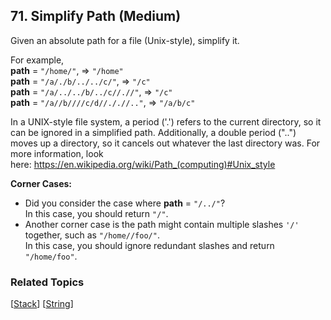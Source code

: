 <!--|This file generated by command(leetcode description); DO NOT EDIT.    |-->
<!--+----------------------------------------------------------------------+-->
<!--|@author    Openset <openset.wang@gmail.com>                           |-->
<!--|@link      https://github.com/openset                                 |-->
<!--|@home      https://github.com/openset/leetcode                        |-->
<!--+----------------------------------------------------------------------+-->

## 71. Simplify Path (Medium)

<p>Given an absolute path for a file (Unix-style), simplify it.&nbsp;</p>

<p>For example,<br />
<strong>path</strong> = <code>&quot;/home/&quot;</code>, =&gt; <code>&quot;/home&quot;</code><br />
<strong>path</strong> = <code>&quot;/a/./b/../../c/&quot;</code>, =&gt; <code>&quot;/c&quot;</code><br />
<strong>path</strong> = <code>&quot;/a/../../b/../c//.//&quot;</code>, =&gt; <code>&quot;/c&quot;</code><br />
<strong>path</strong> = <code>&quot;/a//b////c/d//././/..&quot;</code>, =&gt; <code>&quot;/a/b/c&quot;</code></p>

<p>In a UNIX-style file system, a period (&#39;.&#39;) refers to the current directory, so it can be ignored in a simplified path. Additionally, a double period (&quot;..&quot;) moves up a directory, so it cancels out whatever the last directory was. For more information, look here:&nbsp;<a href="https://en.wikipedia.org/wiki/Path_(computing)#Unix_style">https://en.wikipedia.org/wiki/Path_(computing)#Unix_style</a></p>

<p><strong>Corner Cases:</strong></p>

<ul>
	<li>Did you consider the case where <strong>path</strong> = <code>&quot;/../&quot;</code>?<br />
	In this case, you should return <code>&quot;/&quot;</code>.</li>
	<li>Another corner case is the path might contain multiple slashes <code>&#39;/&#39;</code> together, such as <code>&quot;/home//foo/&quot;</code>.<br />
	In this case, you should ignore redundant slashes and return <code>&quot;/home/foo&quot;</code>.</li>
</ul>


### Related Topics
  [[Stack](https://github.com/openset/leetcode/tree/master/tag/stack/README.md)]
  [[String](https://github.com/openset/leetcode/tree/master/tag/string/README.md)]

